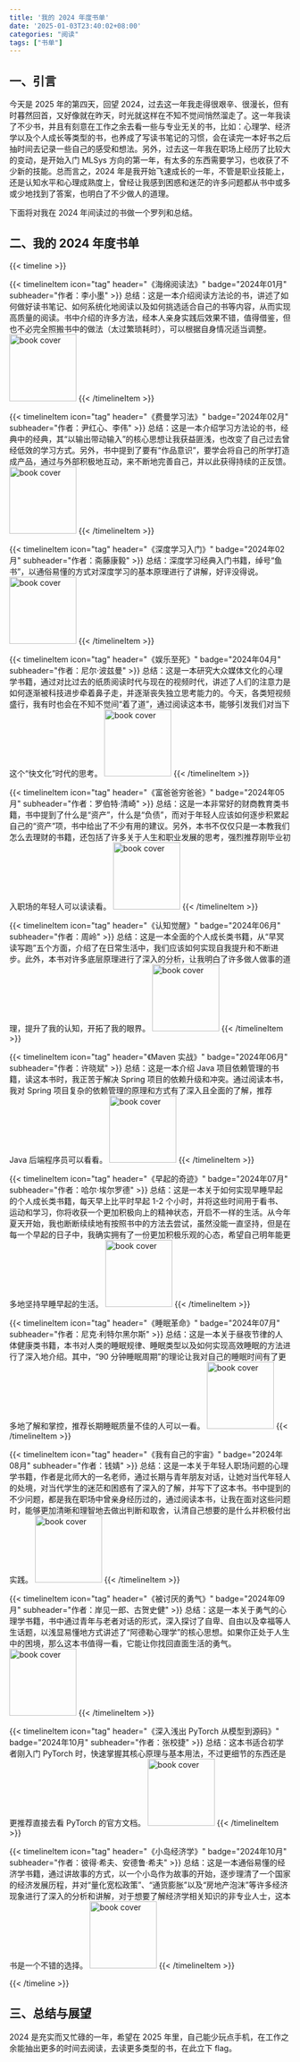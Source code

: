 ```yaml
---
title: '我的 2024 年度书单'
date: '2025-01-03T23:40:02+08:00'
categories: "阅读"
tags: ["书单"]
---
```


## 一、引言

今天是 2025 年的第四天，回望 2024，过去这一年我走得很艰辛、很漫长，但有时暮然回首，又好像就在昨天，时光就这样在不知不觉间悄然溜走了。这一年我读了不少书，并且有刻意在工作之余去看一些与专业无关的书，比如：心理学、经济学以及个人成长等类型的书，也养成了写读书笔记的习惯，会在读完一本好书之后抽时间去记录一些自己的感受和想法。另外，过去这一年我在职场上经历了比较大的变动，是开始入门 MLSys 方向的第一年，有太多的东西需要学习，也收获了不少新的技能。总而言之，2024 年是我开始飞速成长的一年，不管是职业技能上，还是认知水平和心理成熟度上，曾经让我感到困惑和迷茫的许多问题都从书中或多或少地找到了答案，也明白了不少做人的道理。

下面将对我在 2024 年间读过的书做一个罗列和总结。

## 二、我的 2024 年度书单

{{< timeline >}}

{{< timelineItem icon="tag" header="《海绵阅读法》" badge="2024年01月" subheader="作者：李小墨" >}}
总结：这是一本介绍阅读方法论的书，讲述了如何做好读书笔记、如何系统化地阅读以及如何挑选适合自己的书等内容，从而实现高质量的阅读。书中介绍的许多方法，经本人亲身实践后效果不错，值得借鉴，但也不必完全照搬书中的做法（太过繁琐耗时），可以根据自身情况适当调整。
<img src="./images/海绵阅读法.jpg" width="120" alt="book cover">
{{< /timelineItem >}}

{{< timelineItem icon="tag" header="《费曼学习法》" badge="2024年02月" subheader="作者：尹红心、李伟" >}}
总结：这是一本介绍学习方法论的书，经典中的经典，其“以输出带动输入”的核心思想让我获益匪浅，也改变了自己过去曾经低效的学习方式。另外，书中提到了要有“作品意识”，要学会将自己的所学打造成产品，通过与外部积极地互动，来不断地完善自己，并以此获得持续的正反馈。
<img src="./images/费曼学习法.jpg" width="120" alt="book cover">
{{< /timelineItem >}}

{{< timelineItem icon="tag" header="《深度学习入门》" badge="2024年02月" subheader="作者：斋藤康毅" >}}
总结：深度学习经典入门书籍，绰号“鱼书”，以通俗易懂的方式对深度学习的基本原理进行了讲解，好评没得说。
<img src="./images/深度学习入门.jpg" width="120" alt="book cover">
{{< /timelineItem >}}

{{< timelineItem icon="tag" header="《娱乐至死》" badge="2024年04月" subheader="作者：尼尔·波兹曼" >}}
总结：这是一本研究大众媒体文化的心理学书籍，通过对比过去的纸质阅读时代与现在的视频时代，讲述了人们的注意力是如何逐渐被科技进步牵着鼻子走，并逐渐丧失独立思考能力的。今天，各类短视频盛行，我有时也会在不知不觉间“着了道”，通过阅读这本书，能够引发我们对当下这个“快文化”时代的思考。
<img src="./images/娱乐至死.jpg" width="120" alt="book cover">
{{< /timelineItem >}}

{{< timelineItem icon="tag" header="《富爸爸穷爸爸》" badge="2024年05月" subheader="作者：罗伯特·清崎" >}}
总结：这是一本非常好的财商教育类书籍，书中提到了什么是“资产”，什么是“负债”，而对于年轻人应该如何逐步积累起自己的“资产”项，书中给出了不少有用的建议。另外，本书不仅仅只是一本教我们怎么去理财的书籍，还包括了许多关于人生和职业发展的思考，强烈推荐刚毕业初入职场的年轻人可以读读看。
<img src="./images/富爸爸穷爸爸.jpg" width="120" alt="book cover">
{{< /timelineItem >}}

{{< timelineItem icon="tag" header="《认知觉醒》" badge="2024年06月" subheader="作者：周岭" >}}
总结：这是一本全面的个人成长类书籍，从“早冥读写跑”五个方面，介绍了在日常生活中，我们应该如何实现自我提升和不断进步。此外，本书对许多底层原理进行了深入的分析，让我明白了许多做人做事的道理，提升了我的认知，开拓了我的眼界。
<img src="./images/认知觉醒.jpg" width="120" alt="book cover">
{{< /timelineItem >}}

{{< timelineItem icon="tag" header="《Maven 实战》" badge="2024年06月" subheader="作者：许晓斌" >}}
总结：这是一本介绍 Java 项目依赖管理的书籍，读这本书时，我正苦于解决 Spring 项目的依赖升级和冲突。通过阅读本书，我对 Spring 项目复杂的依赖管理的原理和方式有了深入且全面的了解，推荐 Java 后端程序员可以看看。
<img src="./images/Maven实战.jpg" width="120" alt="book cover">
{{< /timelineItem >}}

{{< timelineItem icon="tag" header="《早起的奇迹》" badge="2024年07月" subheader="作者：哈尔·埃尔罗德" >}}
总结：这是一本关于如何实现早睡早起的个人成长类书籍，每天早上比平时早起 1-2 个小时，并将这些时间用于看书、运动和学习，你将收获一个更加积极向上的精神状态，开启不一样的生活。从今年夏天开始，我也断断续续地有按照书中的方法去尝试，虽然没能一直坚持，但是在每一个早起的日子中，我确实拥有了一份更加积极乐观的心态，希望自己明年能更多地坚持早睡早起的生活。
<img src="./images/早起的奇迹.jpg" width="120" alt="book cover">
{{< /timelineItem >}}

{{< timelineItem icon="tag" header="《睡眠革命》" badge="2024年07月" subheader="作者：尼克·利特尔黑尔斯" >}}
总结：这是一本关于昼夜节律的人体健康类书籍，本书对人类的睡眠规律、睡眠类型以及如何实现高效睡眠的方法进行了深入地介绍。其中，“90 分钟睡眠周期”的理论让我对自己的睡眠时间有了更多地了解和掌控，推荐长期睡眠质量不佳的人可以一看。
<img src="./images/睡眠革命.jpg" width="120" alt="book cover">
{{< /timelineItem >}}

{{< timelineItem icon="tag" header="《我有自己的宇宙》" badge="2024年08月" subheader="作者：钱婧" >}}
总结：这是一本关于年轻人职场问题的心理学书籍，作者是北师大的一名老师，通过长期与青年朋友对话，让她对当代年轻人的处境，对当代学生的迷茫和困惑有了深入的了解，并写下了这本书。书中提到的不少问题，都是我在职场中曾亲身经历过的，通过阅读本书，让我在面对这些问题时，能够更加清晰和理智地去做出判断和取舍，认清自己想要的是什么并积极付出实践。
<img src="./images/我有自己的宇宙.jpg" width="120" alt="book cover">
{{< /timelineItem >}}

{{< timelineItem icon="tag" header="《被讨厌的勇气》" badge="2024年09月" subheader="作者：岸见一郎、古贺史健" >}}
总结：这是一本关于勇气的心理学书籍，书中通过青年与老者对话的形式，深入探讨了自卑、自由以及幸福等人生话题，以浅显易懂地方式讲述了“阿德勒心理学”的核心思想。如果你正处于人生中的困境，那么这本书值得一看，它能让你找回直面生活的勇气。
<img src="./images/被讨厌的勇气.jpg" width="120" alt="book cover">
{{< /timelineItem >}}

{{< timelineItem icon="tag" header="《深入浅出 PyTorch 从模型到源码》" badge="2024年10月" subheader="作者：张校捷" >}}
总结：这本书适合初学者刚入门 PyTorch 时，快速掌握其核心原理与基本用法，不过更细节的东西还是更推荐直接去看 PyTorch 的官方文档。
<img src="./images/深入浅出PyTorch从模型到源码.png" width="120" alt="book cover">
{{< /timelineItem >}}

{{< timelineItem icon="tag" header="《小岛经济学》" badge="2024年10月" subheader="作者：彼得·希夫、安德鲁·希夫" >}}
总结：这是一本通俗易懂的经济学书籍，通过讲故事的方式，以一个小岛作为故事的开始，逐步理清了一个国家的经济发展历程，并对“量化宽松政策”、“通货膨胀”以及“房地产泡沫”等许多经济现象进行了深入的分析和讲解，对于想要了解经济学相关知识的非专业人士，这本书是一个不错的选择。
<img src="./images/小岛经济学.jpg" width="120" alt="book cover">
{{< /timelineItem >}}

{{< /timeline >}}

## 三、总结与展望

2024 是充实而又忙碌的一年，希望在 2025 年里，自己能少玩点手机，在工作之余能抽出更多的时间去阅读，去读更多类型的书，在此立下 flag。
